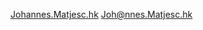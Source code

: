 [Johannes.Matjesc.hk](https://johannes.matjesc.hk)
[Joh@nnes.Matjesc.hk](mailto://joh@nnes.matjesc.hk)
